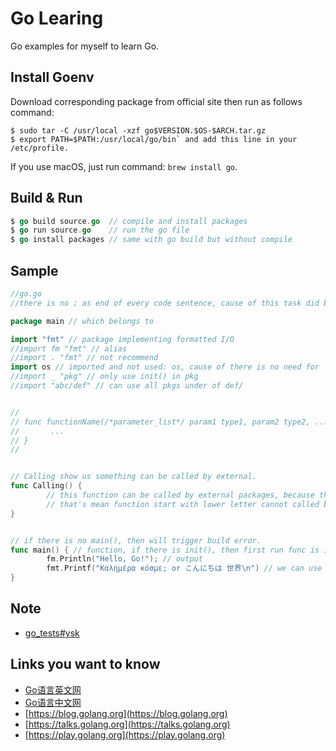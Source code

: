 # Go Learing

Go examples for myself to learn Go.

## Install Goenv

Download corresponding package from official site then run as follows command: 

```Shell
$ sudo tar -C /usr/local -xzf go$VERSION.$OS-$ARCH.tar.gz
$ export PATH=$PATH:/usr/local/go/bin` and add this line in your /etc/profile.

```

If you use macOS, just run command: `brew install go`.


## Build & Run

```Go
$ go build source.go  // compile and install packages
$ go run source.go    // run the go file
$ go install packages // same with go build but without compile

```


## Sample

```Go
//go.go
//there is no ; as end of every code sentence, cause of this task did by compiler automatically.

package main // which belongs to

import "fmt" // package implementing formatted I/O
//import fm "fmt" // alias
//import . "fmt" // not recommend
import os // imported and not used: os, cause of there is no need for `os`
//import _ "pkg" // only use init() in pkg
//import "abc/def" // can use all pkgs under of def/


//
// func functionName(/*parameter_list*/ param1 type1, param2 type2, ...) (/*return_value_list*/ ret1 type1, ret2 type2, ...) {
//       ...
// }
//


// Calling show us something can be called by external.
func Calling() {
        // this function can be called by external packages, because this function start with upper letter.
        // that's mean function start with lower letter cannot called by external packages.
}


// if there is no main(), then will trigger build error.
func main() { // function, if there is init(), then first run func is init().
        fm.Println("Hello, Go!"); // output
        fmt.Printf("Καλημέρα κόσμε; or こんにちは 世界\n") // we can use international characters in go.
}

```

## Note

- [go_tests#ysk](https://github.com/i0Ek3/go_tests#ysk)


## Links you want to know

- [Go语言英文网](http://docs.studygolang.com/)
- [Go语言中文网](https://studygolang.com/)
- [https://blog.golang.org](https://blog.golang.org)
- [https://talks.golang.org](https://talks.golang.org)
- [https://play.golang.org](https://play.golang.org)

